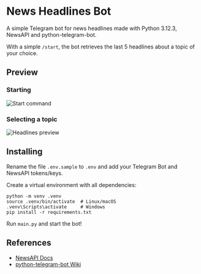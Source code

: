 # News Headlines Bot
A simple Telegram bot for news headlines made with Python 3.12.3, NewsAPI and python-telegram-bot.

With a simple `/start`, the bot retrieves the last 5 headlines about a topic of your choice.

## Preview
### Starting
![Start command](https://github.com/user-attachments/assets/0e7d069d-865b-4f43-a0d1-805d27cdb50c)

### Selecting a topic
![Headlines preview](https://github.com/user-attachments/assets/ded24c15-e755-441e-82a7-d5339344fe3a)

## Installing
Rename the file `.env.sample` to `.env` and add your Telegram Bot and NewsAPI tokens/keys.

Create a virtual environment with all dependencies:
```
python -m venv .venv
source .venv/bin/activate  # Linux/macOS
.venv\Scripts\activate     # Windows
pip install -r requirements.txt
```

Run `main.py` and start the bot!

## References
- [NewsAPI Docs](https://newsapi.org/docs)
- [python-telegram-bot Wiki](https://github.com/python-telegram-bot/python-telegram-bot/wiki/Bot-API-Forward-Compatibility)
